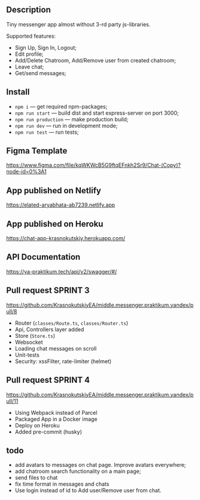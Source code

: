 ## Description

Tiny messenger app almost without 3-rd party js-libraries.

Supported features:

- Sign Up, Sign In, Logout;
- Edit profile;
- Add/Delete Chatroom, Add/Remove user from created chatroom;
- Leave chat;
- Get/send messages;

## Install

- `npm i` — get required npm-packages;
- `npm run start` — build dist and start express-server on port 3000;
- `npm run production` — make production build;
- `npm run dev` — run in development mode;
- `npm run test` — run tests;

## Figma Template

https://www.figma.com/file/kqWKWcB5G9ftqEFnkh2Sr9/Chat-(Copy)?node-id=0%3A1

## App published on Netlify
https://elated-aryabhata-ab7239.netlify.app

## App published on Heroku
https://chat-app-krasnokutskiy.herokuapp.com/

## API Documentation

https://ya-praktikum.tech/api/v2/swagger/#/

## Pull request SPRINT 3

https://github.com/KrasnokutskiyEA/middle.messenger.praktikum.yandex/pull/8

- Router (`classes/Route.ts`, `classes/Router.ts`)
- Api, Controllers layer added
- Store (`Store.ts`)
- Websocket
- Loading chat messages on scroll
- Unit-tests
- Security: xssFilter, rate-limiter (helmet)

## Pull request SPRINT 4

https://github.com/KrasnokutskiyEA/middle.messenger.praktikum.yandex/pull/11

- Using Webpack instead of Parcel
- Packaged App in a Docker image
- Deploy on Heroku
- Added pre-commit (husky)

## todo

- add avatars to messages on chat page. Improve avatars everywhere;
- add chatroom search functionality on a main page;
- send files to chat
- fix time format in messages and chats
- Use login instead of id to Add user/Remove user from chat.


